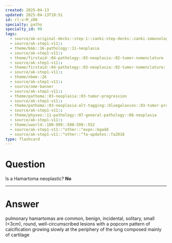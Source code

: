 ```yaml
---
created: 2025-04-13
updated: 2025-04-13T10:51
id: r]:s~M_zD8
specialty: patho
specialty_id: 99
tags:
  - source/ak-original-decks::step-1::zanki-step-decks::zanki-immunology-+-general-pathology::pathoma-chapter-3-(neoplasia)
  - source/ak-step1-v11::
  - theme/b&b::16-pathology::11-neoplasia
  - source/ak-step1-v11::
  - theme/firstaid::04-pathology::03-neoplasia::02-tumor-nomenclature
  - source/ak-step1-v11::
  - theme/firstaid::04-pathology::03-neoplasia::02-tumor-nomenclature::choristoma-vs-hamartoma
  - source/ak-step1-v11::
  - theme/nbme::26
  - source/ak-step1-v11::
  - source/ome-banner
  - source/ak-step1-v11::
  - theme/pathoma::03-neoplasia::03-tumor-progression
  - source/ak-step1-v11::
  - theme/pathoma::03-neoplasia-alt-tagging::bluegalaxies::03-tumor-progression
  - source/ak-step1-v11::
  - theme/physeo::11-pathology::07-general-pathology::08-neoplasia
  - source/ak-step1-v11::
  - theme/uworld::100-999::500-599::552
  - source/ak-step1-v11::^other::^expn::bgadd
  - source/ak-step1-v11::^other::^fa-updates::fa2018
type: flashcard
---
```


# Question
Is a Hamartoma neoplastic?   **No**

---

# Answer
pulmonary hamartomas are common, benign, incidental, solitary, small (<3cm), round, well-circumscribed lesions with a popcorn pattern of calcification growing slowly at the periphery of the lung composed mainly of cartilage